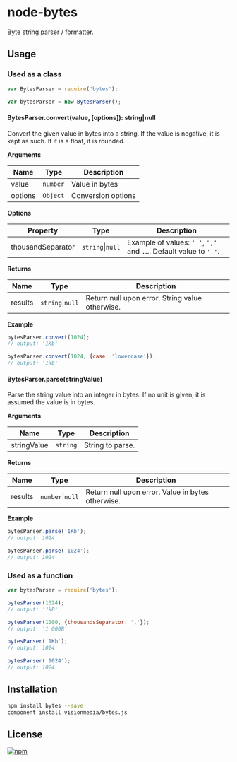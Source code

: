 # node-bytes

Byte string parser / formatter.

## Usage

### Used as a class

```js
var BytesParser = require('bytes');

var bytesParser = new BytesParser();
```

#### BytesParser.convert(value, [options]): string|null

Convert the given value in bytes into a string. If the value is negative, it is kept as such. If it is a float, it is
 rounded.

**Arguments**

| Name    | Type   | Description        |
|---------|--------|--------------------|
| value   | `number` | Value in bytes     |
| options | `Object` | Conversion options |

**Options**

| Property          | Type   | Description                                                                             |
|-------------------|--------|-----------------------------------------------------------------------------------------|
| thousandSeparator | `string`&#124;`null` | Example of values: `' '`, `','` and `.`... Default value to `' '`. |

**Returns**

| Name    | Type        | Description             |
|---------|-------------|-------------------------|
| results | `string`&#124;`null` | Return null upon error. String value otherwise. |

**Example**

```js
bytesParser.convert(1024);
// output: '1Kb'

bytesParser.convert(1024, {case: 'lowercase'});
// output: '1kb'
```

#### BytesParser.parse(stringValue)

Parse the string value into an integer in bytes. If no unit is given, it is assumed the value is in bytes.

**Arguments**

| Name          | Type   | Description        |
|---------------|--------|--------------------|
| stringValue   | `string` | String to parse.   |

**Returns**

| Name    | Type        | Description             |
|---------|-------------|-------------------------|
| results | `number`&#124;`null` | Return null upon error. Value in bytes otherwise. |

**Example**

```js
bytesParser.parse('1Kb');
// output: 1024

bytesParser.parse('1024');
// output: 1024
```

### Used as a function

```js
var bytesParser = require('bytes');

bytesParser(1024);
// output: '1kB'

bytesParser(1000, {thousandsSeparator: ','});
// output: '1 000B'

bytesParser('1Kb');
// output: 1024

bytesParser('1024');
// output: 1024
```

## Installation

```bash
npm install bytes --save
component install visionmedia/bytes.js
```

## License 

[![npm](https://img.shields.io/npm/l/express.svg)](https://github.com/visionmedia/bytes.js/blob/master/LICENSE)
